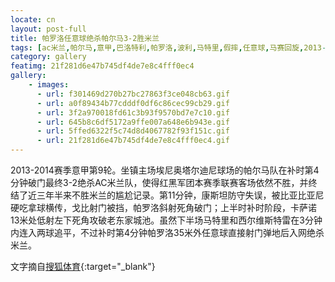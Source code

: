 ```yaml
---
locate: cn
layout: post-full
title: 帕罗洛任意球绝杀帕尔马3-2胜米兰
tags: [ac米兰,帕尔马,意甲,巴洛特利,帕罗洛,波利,马特里,假摔,任意球,马赛回旋,2013-2014]
category: gallery
featimg: 21f281d6e47b745df4de7e8c4fff0ec4
gallery:
    - images:
      - url: f301469d270b27bc27863f3ce048cb63.gif
      - url: a0f89434b77cdddf0df6c86cec99cb29.gif
      - url: 3f2a970018fd61c3b93f9570bd7e7c10.gif
      - url: 645b8c6df5172a9ffe007a648e6b943e.gif
      - url: 5ffed6322f5c74d8d4067782f93f151c.gif
      - url: 21f281d6e47b745df4de7e8c4fff0ec4.gif
---
```


2013-2014赛季意甲第9轮。坐镇主场埃尼奥塔尔迪尼球场的帕尔马队在补时第4分钟破门最终3-2绝杀AC米兰队，使得红黑军团本赛季联赛客场依然不胜，并终结了近三年半来不胜米兰的尴尬记录。第11分钟，康斯坦防守失误，被比亚比亚尼硬吃拿球横传，戈比射门被挡，帕罗洛斜射死角破门；上半时补时阶段，卡萨诺13米处低射左下死角攻破老东家城池。虽然下半场马特里和西尔维斯特雷在3分钟内连入两球追平，不过补时第4分钟帕罗洛35米外任意球直接射门弹地后入网绝杀米兰。

文字摘自[搜狐体育](http://sports.sohu.com/20131027/n389014448.shtml){:target="_blank"}
　　